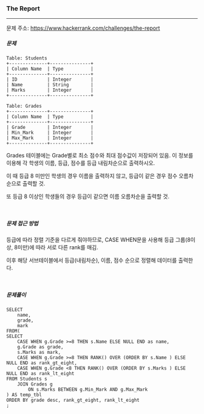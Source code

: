 ### The Report

------

문제 주소: https://www.hackerrank.com/challenges/the-report



##### 문제

```
Table: Students
+--------------+---------------+
| Column Name  | Type          |
+--------------+---------------+
| ID           | Integer       |
| Name         | String        |
| Marks        | Integer       |
+--------------+---------------+

Table: Grades
+--------------+---------------+
| Column Name  | Type          |
+--------------+---------------+
| Grade        | Integer       |
| Min_Mark     | Integer       |
| Max_Mark     | Integer       |
+--------------+---------------+
```

Grades 테이블에는 Grade별로 최소 점수와 최대 점수값이 저장되어 있음. 이 정보를 이용해 각 학생의 이름, 등급, 점수를 등급 내림차순으로 출력하시오.    

이 때 등급 8 미만인 학생의 경우 이름을 출력하지 않고, 등급이 같은 경우 점수 오름차순으로 출력할 것.        

또 등급 8 이상인 학생들의 경우 등급이 같으면 이름 오름차순을 출력할 것.    

​    

##### 문제 접근 방법

등급에 따라 정렬 기준을 다르게 줘야하므로, CASE WHEN문을 사용해 등급 그룹(8이상, 8미만)에 따라 서로 다른 rank를 매김.    

이후 해당 서브테이블에서 등급(내림차순), 이름, 점수 순으로 정렬해 데이터를 출력한다.    

​     

##### 문제풀이

```
SELECT
    name,
    grade,
    mark
FROM(
SELECT 
    CASE WHEN g.Grade >=8 THEN s.Name ELSE NULL END as name, 
    g.Grade as grade,
    s.Marks as mark,
    CASE WHEN g.Grade >=8 THEN RANK() OVER (ORDER BY s.Name ) ELSE NULL END as rank_gt_eight,
    CASE WHEN g.Grade <8 THEN RANK() OVER (ORDER BY s.Marks ) ELSE NULL END as rank_lt_eight
FROM Students s
    JOIN Grades g
        ON s.Marks BETWEEN g.Min_Mark AND g.Max_Mark
) AS temp_tbl
ORDER BY grade desc, rank_gt_eight, rank_lt_eight
;
```

​    
